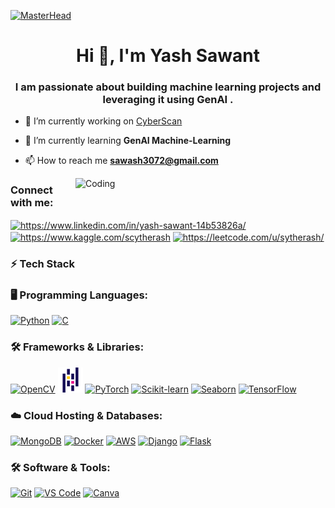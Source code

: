 [![MasterHead](https://firebasestorage.googleapis.com/v0/b/flexi-coding.appspot.com/o/dempgi7-520f8d5f-63d4-4453-8822-dbc149ae27f8.gif?alt=media&token=91c0c7b2-93c3-4029-b011-1a8703c5730d)](https://SytherAsh.io)

<h1 align="center">Hi 👋, I'm Yash Sawant</h1>
<h3 align="center">I am passionate about building machine learning projects and leveraging it using GenAI .</h3>

- 🔭 I’m currently working on [CyberScan](https://github.com/SytherAsh/CyberScan_CyberSecurity_ChatBot)

- 🌱 I’m currently learning **GenAI Machine-Learning**

- 📫 How to reach me **sawash3072@gmail.com**
<img align="right" alt="Coding" width="400" src="https://cdn.dribbble.com/users/1162077/screenshots/3848914/programmer.gif">
<h3 align="left">Connect with me:</h3>
<p align="left">
<a href="https://linkedin.com/in/https://www.linkedin.com/in/yash-sawant-14b53826a/" target="blank"><img align="center" src="https://raw.githubusercontent.com/rahuldkjain/github-profile-readme-generator/master/src/images/icons/Social/linked-in-alt.svg" alt="https://www.linkedin.com/in/yash-sawant-14b53826a/" height="30" width="40" /></a>
<a href="https://kaggle.com/https://www.kaggle.com/scytherash" target="blank"><img align="center" src="https://raw.githubusercontent.com/rahuldkjain/github-profile-readme-generator/master/src/images/icons/Social/kaggle.svg" alt="https://www.kaggle.com/scytherash" height="30" width="40" /></a>
<a href="https://www.leetcode.com/https://leetcode.com/u/sytherash/" target="blank"><img align="center" src="https://raw.githubusercontent.com/rahuldkjain/github-profile-readme-generator/master/src/images/icons/Social/leet-code.svg" alt="https://leetcode.com/u/sytherash/" height="30" width="40" /></a>
</p>
<h3 align="left">⚡ Tech Stack</h3>

### 🖥️ Programming Languages:
<p align="left">
  <a href="https://www.python.org" target="_blank"><img src="https://cdn.worldvectorlogo.com/logos/python-5.svg" alt="Python" width="40" height="40"/></a>
  <a href="https://www.cprogramming.com/" target="_blank"><img src="https://upload.wikimedia.org/wikipedia/commons/1/19/C_Logo.png" alt="C" width="40" height="40"/></a>
</p>

### 🛠️ Frameworks & Libraries:
<p align="left">
  <a href="https://opencv.org/" target="_blank"><img src="https://www.vectorlogo.zone/logos/opencv/opencv-icon.svg" alt="OpenCV" width="40" height="40"/></a>
  <a href="https://pandas.pydata.org/" target="_blank"><img src="https://raw.githubusercontent.com/devicons/devicon/2ae2a900d2f041da66e950e4d48052658d850630/icons/pandas/pandas-original.svg" alt="Pandas" width="40" height="40"/></a>
  <a href="https://pytorch.org/" target="_blank"><img src="https://www.vectorlogo.zone/logos/pytorch/pytorch-icon.svg" alt="PyTorch" width="40" height="40"/></a>
  <a href="https://scikit-learn.org/" target="_blank"><img src="https://upload.wikimedia.org/wikipedia/commons/0/05/Scikit_learn_logo_small.svg" alt="Scikit-learn" width="40" height="40"/></a>
  <a href="https://seaborn.pydata.org/" target="_blank"><img src="https://seaborn.pydata.org/_images/logo-mark-lightbg.svg" alt="Seaborn" width="40" height="40"/></a>
  <a href="https://www.tensorflow.org/" target="_blank"><img src="https://www.vectorlogo.zone/logos/tensorflow/tensorflow-icon.svg" alt="TensorFlow" width="40" height="40"/></a>
</p>

### ☁️ Cloud Hosting & Databases:
<p align="left">
  <a href="https://www.mongodb.com/" target="_blank"><img src="https://cdn.worldvectorlogo.com/logos/mongodb-icon-1.svg" alt="MongoDB" width="40" height="40"/></a>
  <a href="https://www.docker.com/" target="_blank"><img src="https://cdn.worldvectorlogo.com/logos/docker.svg" alt="Docker" width="40" height="40"/></a>
  <a href="https://aws.amazon.com/" target="_blank"><img src="https://cdn.worldvectorlogo.com/logos/aws-2.svg" alt="AWS" width="40" height="40"/></a>
  <a href="https://www.djangoproject.com/" target="_blank"><img src="https://cdn.worldvectorlogo.com/logos/django.svg" alt="Django" width="40" height="40"/></a>
  <a href="https://flask.palletsprojects.com/" target="_blank"><img src="https://upload.wikimedia.org/wikipedia/commons/3/3c/Flask_logo.svg" alt="Flask" width="40" height="40"/></a>
</p>

### 🛠️ Software & Tools:
<p align="left">
  <a href="https://git-scm.com/" target="_blank"><img src="https://cdn.worldvectorlogo.com/logos/git-icon.svg" alt="Git" width="40" height="40"/></a>
  <a href="https://code.visualstudio.com/" target="_blank"><img src="https://upload.wikimedia.org/wikipedia/commons/9/9a/Visual_Studio_Code_1.35_icon.svg" alt="VS Code" width="40" height="40"/></a>
  <a href="https://www.canva.com/" target="_blank"><img src="https://cdn.worldvectorlogo.com/logos/canva-1.svg" alt="Canva" width="40" height="40"/></a>

</p>


